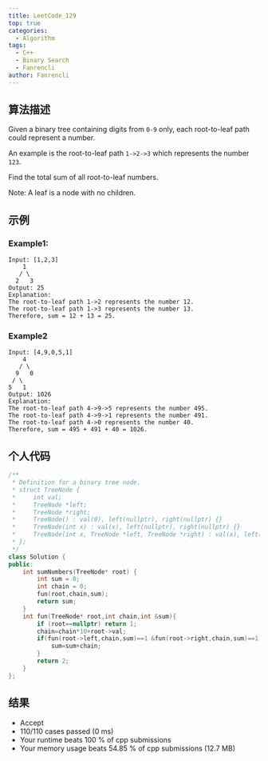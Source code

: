 ```yaml
---
title: LeetCode_129
top: true
categories:
  - Algorithm
tags:
  - C++
  - Binary Search
  - Fanrencli
author: Fanrencli
---
```

## 算法描述
Given a binary tree containing digits from `0-9` only, each root-to-leaf path could represent a number.

An example is the root-to-leaf path `1->2->3` which represents the number `123`.

Find the total sum of all root-to-leaf numbers.

Note: A leaf is a node with no children.

## 示例

### Example1:
```
Input: [1,2,3]
    1
   / \
  2   3
Output: 25
Explanation:
The root-to-leaf path 1->2 represents the number 12.
The root-to-leaf path 1->3 represents the number 13.
Therefore, sum = 12 + 13 = 25.
```
### Example2
```
Input: [4,9,0,5,1]
    4
   / \
  9   0
 / \
5   1
Output: 1026
Explanation:
The root-to-leaf path 4->9->5 represents the number 495.
The root-to-leaf path 4->9->1 represents the number 491.
The root-to-leaf path 4->0 represents the number 40.
Therefore, sum = 495 + 491 + 40 = 1026.
```
## 个人代码
```cpp
/**
 * Definition for a binary tree node.
 * struct TreeNode {
 *     int val;
 *     TreeNode *left;
 *     TreeNode *right;
 *     TreeNode() : val(0), left(nullptr), right(nullptr) {}
 *     TreeNode(int x) : val(x), left(nullptr), right(nullptr) {}
 *     TreeNode(int x, TreeNode *left, TreeNode *right) : val(x), left(left), right(right) {}
 * };
 */
class Solution {
public:
    int sumNumbers(TreeNode* root) {
        int sum = 0;
        int chain = 0;
        fun(root,chain,sum);
        return sum;
    }
    int fun(TreeNode* root,int chain,int &sum){
        if (root==nullptr) return 1;
        chain=chain*10+root->val;
        if(fun(root->left,chain,sum)==1 &fun(root->right,chain,sum)==1){
            sum=sum+chain;
        }
        return 2;
    }
};
```
## 结果
- Accept
- 110/110 cases passed (0 ms)
- Your runtime beats 100 % of cpp submissions
- Your memory usage beats 54.85 % of cpp submissions (12.7 MB)